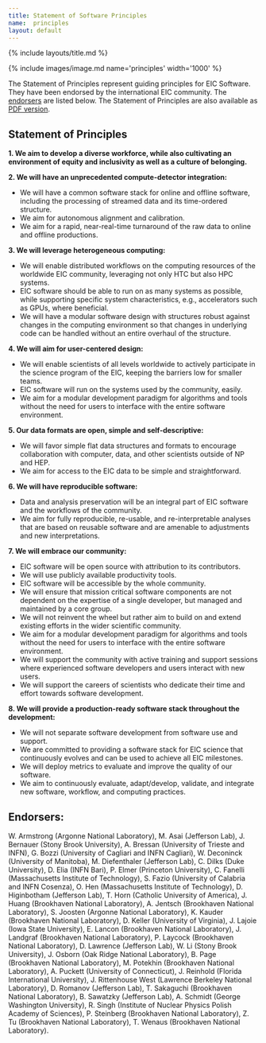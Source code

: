 ```yaml
---
title: Statement of Software Principles
name:  principles
layout: default
---
```


{% include layouts/title.md %}

{% include images/image.md name='principles' width='1000' %}

The Statement of Principles represent guiding principles for EIC Software. They have been endorsed by the international EIC community. The [endorsers](#endorsers) are listed below. The Statement of Principles are also available as [PDF version](https://www.dropbox.com/s/l21sbvmx6fonsk4/EIC%20Software%20-%20Statement%20of%20Software%20Principles.pdf?dl=0).

## Statement of Principles 
**1. We aim to develop a diverse workforce, while also cultivating an environment of equity and inclusivity as well as a culture of belonging.**

**2. We will have an unprecedented compute-detector integration:**
- We will have a common software stack for online and offline software, including the processing of streamed data and its time-ordered structure. 
- We aim for autonomous alignment and calibration.
- We aim for a rapid, near-real-time turnaround of the raw data to online and offline productions.  

**3. We will leverage heterogeneous computing:**
- We will enable distributed workflows on the computing resources of the worldwide EIC community, leveraging not only HTC but also HPC systems. 
- EIC software should be able to run on as many systems as possible, while supporting specific system characteristics, e.g., accelerators such as GPUs, where beneficial. 
- We will have a modular software design with structures robust against changes in the computing environment so that changes in underlying code can be handled without an entire overhaul of the structure. 

**4. We will aim for user-centered design:**

- We will enable scientists of all levels worldwide to actively participate in the science program of the EIC, keeping the barriers low for smaller teams.
- EIC software will run on the systems used by the community, easily. 
- We aim for a modular development paradigm for algorithms and tools without the need for users to interface with the entire software environment.

**5. Our data formats are open, simple and self-descriptive:**
- We will favor simple flat data structures and formats to encourage collaboration with computer, data, and other scientists outside of NP and HEP. 
- We aim for access to the EIC data to be simple and straightforward. 

**6. We will have reproducible software:**
- Data and analysis preservation will be an integral part of EIC software and the workflows of the community. 
- We aim for fully reproducible, re-usable, and re-interpretable analyses that are based on reusable software and are amenable to adjustments and new interpretations. 

**7. We will embrace our community:**
- EIC software will be open source with attribution to its contributors. 
- We will use publicly available productivity tools. 
- EIC software will be accessible by the whole community. 
- We will ensure that mission critical software components are not dependent on the expertise of a single developer, but managed and maintained by a core group. 
- We will not reinvent the wheel but rather aim to build on and extend existing efforts in the wider scientific community. 
- We aim for a modular development paradigm for algorithms and tools without the need for users to interface with the entire software environment.
- We will support the community with active training and support sessions where experienced software developers and users interact with new users.  
- We will support the careers of scientists who dedicate their time and effort towards software development. 

**8. We will provide a production-ready software stack throughout the development:**
- We will not separate software development from software use and support. 
- We are committed to providing a software stack for EIC science that continuously evolves and can be used to achieve all EIC milestones. 
- We will deploy metrics to evaluate and improve the quality of our software. 
- We aim to continuously evaluate, adapt/develop, validate, and integrate new software, workflow, and computing practices.
    
## Endorsers: 
W. Armstrong (Argonne National Laboratory), M. Asai (Jefferson Lab), J. Bernauer (Stony Brook University), A. Bressan (University of Trieste and INFN), G. Bozzi (University of Cagliari and INFN Cagliari), W. Deconinck (University of Manitoba), M. Diefenthaler (Jefferson Lab), C. Dilks (Duke University), D. Elia (INFN Bari), P. Elmer (Princeton University), C. Fanelli (Massachusetts Institute of Technology), S. Fazio (University of Calabria and INFN Cosenza), O. Hen (Massachusetts Institute of Technology), D. Higinbotham (Jefferson Lab), T. Horn (Catholic University of America), J. Huang (Brookhaven National Laboratory), A. Jentsch (Brookhaven National Laboratory), S. Joosten (Argonne National Laboratory), K. Kauder (Brookhaven National Laboratory), D. Keller (University of Virginia), J. Lajoie (Iowa State University), E. Lancon (Brookhaven National Laboratory), J. Landgraf (Brookhaven National Laboratory), P. Laycock (Brookhaven National Laboratory), D. Lawrence (Jefferson Lab), W. Li (Stony Brook University), J. Osborn (Oak Ridge National Laboratory), B. Page (Brookhaven National Laboratory), M. Potekhin (Brookhaven National Laboratory), A. Puckett (University of Connecticut), J. Reinhold (Florida International University), J. Rittenhouse West (Lawrence Berkeley National Laboratory), D. Romanov (Jefferson Lab), T. Sakaguchi (Brookhaven National Laboratory), B. Sawatzky (Jefferson Lab), A. Schmidt (George Washington University), R. Singh (Institute of Nuclear Physics Polish Academy of Sciences), P. Steinberg (Brookhaven National Laboratory), Z. Tu (Brookhaven National Laboratory), T. Wenaus (Brookhaven National Laboratory). 





